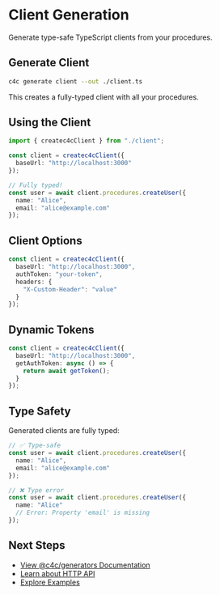 # Client Generation

Generate type-safe TypeScript clients from your procedures.

## Generate Client

```bash
c4c generate client --out ./client.ts
```

This creates a fully-typed client with all your procedures.

## Using the Client

```typescript
import { createc4cClient } from "./client";

const client = createc4cClient({
  baseUrl: "http://localhost:3000"
});

// Fully typed!
const user = await client.procedures.createUser({
  name: "Alice",
  email: "alice@example.com"
});
```

## Client Options

```typescript
const client = createc4cClient({
  baseUrl: "http://localhost:3000",
  authToken: "your-token",
  headers: {
    "X-Custom-Header": "value"
  }
});
```

## Dynamic Tokens

```typescript
const client = createc4cClient({
  baseUrl: "http://localhost:3000",
  getAuthToken: async () => {
    return await getToken();
  }
});
```

## Type Safety

Generated clients are fully typed:

```typescript
// ✅ Type-safe
const user = await client.procedures.createUser({
  name: "Alice",
  email: "alice@example.com"
});

// ❌ Type error
const user = await client.procedures.createUser({
  name: "Alice"
  // Error: Property 'email' is missing
});
```

## Next Steps

- [View @c4c/generators Documentation](/packages/generators)
- [Learn about HTTP API](/guide/http-api)
- [Explore Examples](/examples/basic)
